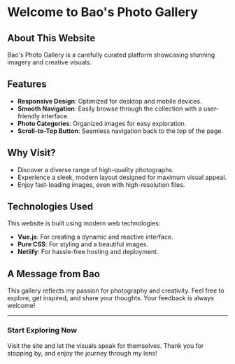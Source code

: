 # Welcome to Bao's Photo Gallery

## About This Website
Bao's Photo Gallery is a carefully curated platform showcasing stunning imagery and creative visuals.

## Features
- **Responsive Design**: Optimized for desktop and mobile devices.
- **Smooth Navigation**: Easily browse through the collection with a user-friendly interface.
- **Photo Categories**: Organized images for easy exploration.
- **Scroll-to-Top Button**: Seamless navigation back to the top of the page.

## Why Visit?
- Discover a diverse range of high-quality photographs.
- Experience a sleek, modern layout designed for maximum visual appeal.
- Enjoy fast-loading images, even with high-resolution files.

## Technologies Used
This website is built using modern web technologies:
- **Vue.js**: For creating a dynamic and reactive interface.
- **Pure CSS**: For styling and a beautiful images.
- **Netlify**: For hassle-free hosting and deployment.

## A Message from Bao
This gallery reflects my passion for photography and creativity. Feel free to explore, get inspired, and share your thoughts. Your feedback is always welcome!

---
### Start Exploring Now
Visit the site and let the visuals speak for themselves. Thank you for stopping by, and enjoy the journey through my lens!

